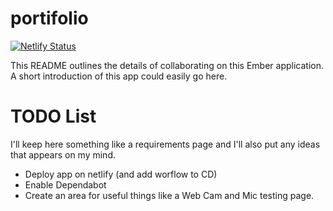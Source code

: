 # portifolio

[![Netlify Status](https://api.netlify.com/api/v1/badges/7e7b4aa0-c3d7-4e3f-9be4-a55b3bce6d94/deploy-status)](https://app.netlify.com/sites/valgueiro-portifolio/deploys)

This README outlines the details of collaborating on this Ember application.
A short introduction of this app could easily go here.

# TODO List

I'll keep here something like a requirements page and I'll also put any ideas that appears on my mind.

* Deploy app on netlify (and add worflow to CD) 
* Enable Dependabot
* Create an area for useful things like a Web Cam and Mic testing page.

